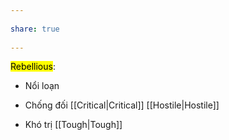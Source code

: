 ---  
share: true  
---  
<mark class="hltr-red">Rebellious</mark>:  
- Nổi loạn  
- Chống đối [[Critical|Critical]] [[Hostile|Hostile]]  
- Khó trị [[Tough|Tough]]
